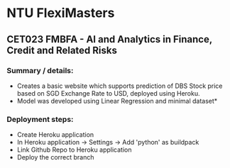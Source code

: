 # NTU FlexiMasters
## CET023 FMBFA - AI and Analytics in Finance, Credit and Related Risks

### Summary / details:
- Creates a basic website which supports prediction of DBS Stock price based on SGD Exchange Rate to USD, deployed using Heroku.
- Model was developed using Linear Regression and minimal dataset*

### Deployment steps:
- Create Heroku application
- In Heroku application -> Settings -> Add 'python' as buildpack
- Link Github Repo to Heroku application
- Deploy the correct branch

